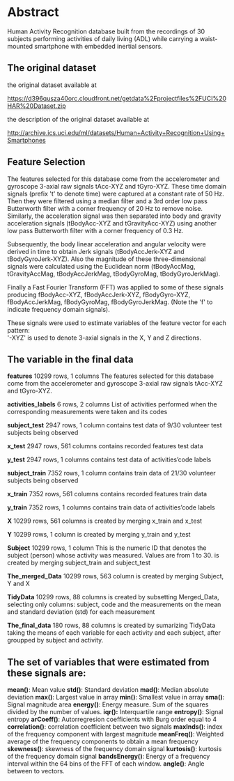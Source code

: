 # Abstract

Human Activity Recognition database built from the recordings of 30 subjects performing activities of daily living (ADL) while carrying a waist-mounted smartphone with embedded inertial sensors.
## The original dataset
the original dataset available at

https://d396qusza40orc.cloudfront.net/getdata%2Fprojectfiles%2FUCI%20HAR%20Dataset.zip

the description of the original dataset available at 

http://archive.ics.uci.edu/ml/datasets/Human+Activity+Recognition+Using+Smartphones

## Feature Selection
The features selected for this database come from the accelerometer and gyroscope 3-axial raw signals tAcc-XYZ and tGyro-XYZ. These time domain signals (prefix 't' to denote time) were captured at a constant rate of 50 Hz. Then they were filtered using a median filter and a 3rd order low pass Butterworth filter with a corner frequency of 20 Hz to remove noise. Similarly, the acceleration signal was then separated into body and gravity acceleration signals (tBodyAcc-XYZ and tGravityAcc-XYZ) using another low pass Butterworth filter with a corner frequency of 0.3 Hz. 

Subsequently, the body linear acceleration and angular velocity were derived in time to obtain Jerk signals (tBodyAccJerk-XYZ and tBodyGyroJerk-XYZ). Also the magnitude of these three-dimensional signals were calculated using the Euclidean norm (tBodyAccMag, tGravityAccMag, tBodyAccJerkMag, tBodyGyroMag, tBodyGyroJerkMag). 

Finally a Fast Fourier Transform (FFT) was applied to some of these signals producing fBodyAcc-XYZ, fBodyAccJerk-XYZ, fBodyGyro-XYZ, fBodyAccJerkMag, fBodyGyroMag, fBodyGyroJerkMag. (Note the 'f' to indicate frequency domain signals). 

These signals were used to estimate variables of the feature vector for each pattern:  
'-XYZ' is used to denote 3-axial signals in the X, Y and Z directions.
## The variable in the final data

**features**  10299 rows, 1 columns
The features selected for this database come from the accelerometer and gyroscope 3-axial raw signals tAcc-XYZ and tGyro-XYZ.

**activities_labels**  6 rows, 2 columns
List of activities performed when the corresponding measurements were taken and its codes

**subject_test** 2947 rows, 1 column
contains test data of 9/30 volunteer test subjects being observed

**x_test** 2947 rows, 561 columns
contains recorded features test data

**y_test** 2947 rows, 1 columns
contains test data of activities’code labels

**subject_train** 7352 rows, 1 column
contains train data of 21/30 volunteer subjects being observed

**x_train** 7352 rows, 561 columns
contains recorded features train data

**y_train** 7352 rows, 1 columns
contains train data of activities’code labels

**X** 10299 rows, 561 columns
is created by merging x_train and x_test 

**Y**  10299 rows, 1 column
is created by merging y_train and y_test 

**Subject** 10299 rows, 1 column
This is the numeric ID that denotes the subject (person) whose activity was measured. Values are from 1 to 30.
is created by merging subject_train and subject_test 

**The_merged_Data** 10299 rows, 563 column
is created by merging Subject, Y and X 

**TidyData** 10299 rows, 88 columns
is created by subsetting Merged_Data, selecting only columns: subject, code and the measurements on the mean and standard deviation (std) for each measurement

**The_final_data** 180 rows, 88 columns
is created by sumarizing TidyData taking the means of each variable for each activity and each subject, after groupped by subject and activity.


## The set of variables that were estimated from these signals are: 

**mean()**: Mean value
**std()**: Standard deviation
**mad()**: Median absolute deviation 
**max()**: Largest value in array
**min()**: Smallest value in array
**sma()**: Signal magnitude area
**energy()**: Energy measure. Sum of the squares divided by the number of values. 
**iqr():** Interquartile range 
**entropy()**: Signal entropy
**arCoeff()**: Autorregresion coefficients with Burg order equal to 4
**correlation()**: correlation coefficient between two signals
**maxInds()**: index of the frequency component with largest magnitude
**meanFreq()**: Weighted average of the frequency components to obtain a mean frequency
**skewness()**: skewness of the frequency domain signal 
**kurtosis()**: kurtosis of the frequency domain signal 
**bandsEnergy()**: Energy of a frequency interval within the 64 bins of the FFT of each window.
**angle()**: Angle between to vectors.
